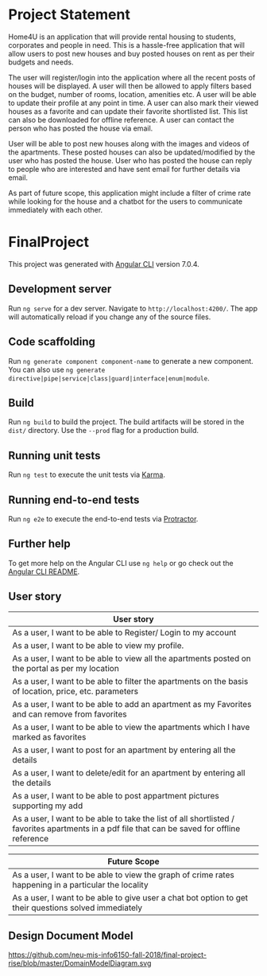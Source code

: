 # Project Statement

Home4U is an application that will provide rental housing to students, corporates and people in need. This is a hassle-free application that will allow users to post new houses and buy posted houses on rent as per their budgets and needs.

The user will register/login into the application where all the recent posts of houses will be displayed. A user will then be allowed to apply filters based on the budget, number of rooms, location, amenities etc. A user will be able to update their profile at any point in time. A user can also mark their viewed houses as a favorite and can update their favorite shortlisted list. This list can also be downloaded for offline reference. A user can contact the person who has posted the house via email.

User will be able to post new houses along with the images and videos of the apartments. These posted houses can also be updated/modified by the user who has posted the house. User who has posted the house can reply to people who are interested and have sent email for further details via email.

As part of future scope, this application might include a filter of crime rate while looking for the house and a chatbot for the users to communicate immediately with each other.

# FinalProject

This project was generated with [Angular CLI](https://github.com/angular/angular-cli) version 7.0.4.

## Development server

Run `ng serve` for a dev server. Navigate to `http://localhost:4200/`. The app will automatically reload if you change any of the source files.

## Code scaffolding

Run `ng generate component component-name` to generate a new component. You can also use `ng generate directive|pipe|service|class|guard|interface|enum|module`.

## Build

Run `ng build` to build the project. The build artifacts will be stored in the `dist/` directory. Use the `--prod` flag for a production build.

## Running unit tests

Run `ng test` to execute the unit tests via [Karma](https://karma-runner.github.io).

## Running end-to-end tests

Run `ng e2e` to execute the end-to-end tests via [Protractor](http://www.protractortest.org/).

## Further help

To get more help on the Angular CLI use `ng help` or go check out the [Angular CLI README](https://github.com/angular/angular-cli/blob/master/README.md).


## User story


| User story                        |
| --------------------------------- |
| As a user, I want to be able to Register/ Login to my account | 
| As a user, I want to be able to view my profile. |
| As a user, I want to be able to view all the apartments posted on the portal as per my location |
| As a user, I want to be able to filter the apartments on the basis of location, price, etc. parameters |
| As a user, I want to be able to add an apartment as my Favorites and can remove from favorites |
| As a user, I want to be able to view the apartments which I have marked as favorites |
| As a user, I want to post for an apartment by entering all the details |
| As a user, I want to delete/edit for an apartment by entering all the details |
| As a user, I want to be able to post appartment pictures supporting my add | 
| As a user, I want to be able to take the list of all shortlisted / favorites apartments in a pdf file that can be saved for offline reference |


| Future Scope                      |
| --------------------------------- |
| As a user, I want to be able to view the graph of crime rates happening in a particular the locality |
| As a user, I want to be able to give user a chat bot option to get their questions solved immediately|

## Design Document Model

https://github.com/neu-mis-info6150-fall-2018/final-project-rise/blob/master/DomainModelDiagram.svg
